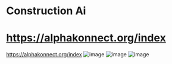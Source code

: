 # Construction Ai
# https://alphakonnect.org/index
https://alphakonnect.org/index
![image](https://github.com/user-attachments/assets/dceb4e78-585e-49d1-bbeb-d5a17180e65b)
![image](https://github.com/user-attachments/assets/cafbf2b0-62ea-4bb4-bae7-dbf4a6717a2f)
![image](https://github.com/user-attachments/assets/b18c1538-8254-451e-a877-3f96c22d036a)
